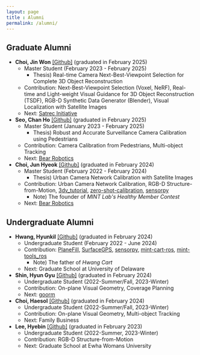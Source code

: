 ```yaml
---
layout: page
title : Alumni
permalink: /alumni/
---
```

## Graduate Alumni
* **Choi, Jin Won** [[Github]](https://github.com/randomwons) (graduated in February 2025)
  * Master Student (February 2023 - February 2025)
    * Thesis) Real-time Camera Next-Best-Viewpoint Selection for Complete 3D Object Reconstruction
  * Contribution: Next-Best-Viewpoint Selection (Voxel, NeRF), Real-time and Light-weight Visual Guidance for 3D Object Reconstruction (TSDF), RGB-D Synthetic Data Generator (Blender), Visual Localization with Satellite Images
  * Next: [Satrec Initiative](https://www.satreci.com/)
* **Seo, Chan Ho** [[Github]](https://github.com/gravity0717) (graduated in February 2025)
  * Master Student (January 2023 - February 2025)
    * Thesis) Robust and Accurate Surveillance Camera Calibration using Pedestrians
  * Contribution: Camera Calibration from Pedestrians, Multi-object Tracking
  * Next: [Bear Robotics](https://www.bearrobotics.ai/)
* **Choi, Jun Hyeok** [[Github]](https://github.com/cjh1995-ros) (graduated in February 2024)
  * Master Student (February 2022 - February 2024)
    * Thesis) Urban Camera Network Calibration with Satellite Images
  * Contribution: Urban Camera Network Calibration, RGB-D Structure-from-Motion, [3dv_tutorial](https://github.com/mint-lab/3dv_tutorial), [zero-shot-calibration](https://github.com/mint-lab/zero-shot-calibration), [sensorpy](https://github.com/mint-lab/sensorpy)
    * Note) The founder of _MINT Lab's Healthy Member Contest_
  * Next: [Bear Robotics](https://www.bearrobotics.ai/)



## Undergraduate Alumni
* **Hwang, Hyunkil** [[Github]](https://github.com/Hyunkil76) (graduated in February 2024)
  * Undergraduate Student (February 2022 - June 2024)
  * Contribution: [PlaneFill](https://github.com/mint-lab/PlaneFill), [SurfaceGPS](https://github.com/mint-lab/surface_gps/), [sensorpy](https://github.com/mint-lab/sensorpy), [mint-cart-ros](https://github.com/mint-lab/mint_cart_ros), [mint-tools_ros](https://github.com/mint-lab/mint_tools_ros)
    * Note) The father of _Hwang Cart_
  * Next: Graduate School at University of Delaware
* **Shin, Hyun Gyu** [[Github]](https://github.com/ufshg) (graduated in February 2024)
  * Undergraduate Student (2022-Summer/Fall, 2023-Winter)
  * Contribution: On-plane Visual Geometry, Coverage Planning
  * Next: [goorm](https://www.goorm.io/)
* **Choi, Haesol** [[Github]](https://github.com/NyaNyak) (graduated in February 2024)
  * Undergraduate Student (2022-Summer/Fall, 2023-Winter)
  * Contribution: On-plane Visual Geometry, Multi-object Tracking
  * Next: Family Business
* **Lee, Hyebin** [[Github]](https://github.com/splopsky) (graduated in February 2023)
  * Undergraduate Student (2022-Summer, 2023-Winter)
  * Contribution: RGB-D Structure-from-Motion
  * Next: Graduate School at Ewha Womans University
